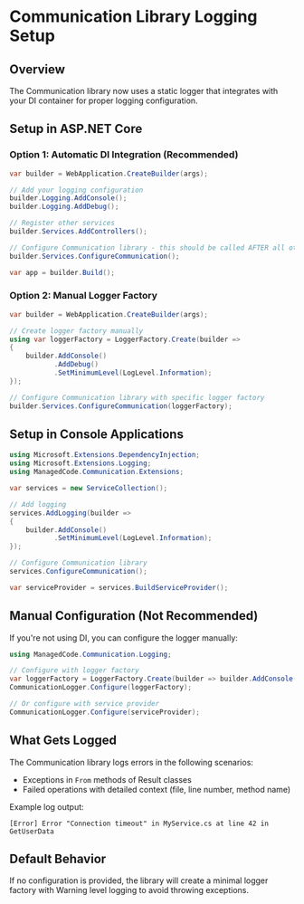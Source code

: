 # Communication Library Logging Setup

## Overview
The Communication library now uses a static logger that integrates with your DI container for proper logging configuration.

## Setup in ASP.NET Core

### Option 1: Automatic DI Integration (Recommended)
```csharp
var builder = WebApplication.CreateBuilder(args);

// Add your logging configuration
builder.Logging.AddConsole();
builder.Logging.AddDebug();

// Register other services
builder.Services.AddControllers();

// Configure Communication library - this should be called AFTER all other services
builder.Services.ConfigureCommunication();

var app = builder.Build();
```

### Option 2: Manual Logger Factory
```csharp
var builder = WebApplication.CreateBuilder(args);

// Create logger factory manually
using var loggerFactory = LoggerFactory.Create(builder => 
{
    builder.AddConsole()
           .AddDebug()
           .SetMinimumLevel(LogLevel.Information);
});

// Configure Communication library with specific logger factory
builder.Services.ConfigureCommunication(loggerFactory);
```

## Setup in Console Applications

```csharp
using Microsoft.Extensions.DependencyInjection;
using Microsoft.Extensions.Logging;
using ManagedCode.Communication.Extensions;

var services = new ServiceCollection();

// Add logging
services.AddLogging(builder => 
{
    builder.AddConsole()
           .SetMinimumLevel(LogLevel.Information);
});

// Configure Communication library
services.ConfigureCommunication();

var serviceProvider = services.BuildServiceProvider();
```

## Manual Configuration (Not Recommended)

If you're not using DI, you can configure the logger manually:

```csharp
using ManagedCode.Communication.Logging;

// Configure with logger factory
var loggerFactory = LoggerFactory.Create(builder => builder.AddConsole());
CommunicationLogger.Configure(loggerFactory);

// Or configure with service provider
CommunicationLogger.Configure(serviceProvider);
```

## What Gets Logged

The Communication library logs errors in the following scenarios:
- Exceptions in `From` methods of Result classes
- Failed operations with detailed context (file, line number, method name)

Example log output:
```
[Error] Error "Connection timeout" in MyService.cs at line 42 in GetUserData
```

## Default Behavior

If no configuration is provided, the library will create a minimal logger factory with Warning level logging to avoid throwing exceptions.